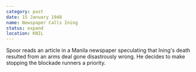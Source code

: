 ```yaml
---
category: past
date: 15 January 1948
name: Newspaper Calls Ining
status: expand 
location: KNIL
---
```

Spoor reads an article in a Manila newspaper
speculating that Ining's death resulted from an arms deal gone
disastrously wrong. He decides to make stopping the blockade runners a
priority.

